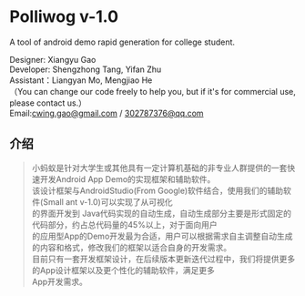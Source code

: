 # Polliwog v-1.0
A tool of android demo rapid generation for college student.   
   
Designer: Xiangyu Gao  
Developer: Shengzhong Tang, Yifan Zhu  
Assistant：Liangyan Mo, Mengjiao He  
（You can change our code freely to help you, but if it's for commercial use, please contact us.）  
Email:cwing.gao@gmail.com / 302787376@qq.com  
  
  
## 介绍  
>小蚂蚁是针对大学生或其他具有一定计算机基础的非专业人群提供的一套快速开发Android App Demo的实现框架和辅助软件。  
该设计框架与AndroidStudio(From      Google)软件结合，使用我们的辅助软件(Small ant v-1.0)可以实现了从可视化  
的界面开发到 Java代码实现的自动生成，自动生成部分主要是形式固定的代码部分，约占总代码量的45%以上，对于面向用户  
的应用型App的Demo开发最为合适，用户可以根据需求自主调整自动生成的内容和格式，修改我们的框架以适合自身的开发需求。  
>目前只有一套开发框架设计，在后续版本更新迭代过程中，我们将提供更多的App设计框架以及更个性化的辅助软件，满足更多  
App开发需求。
